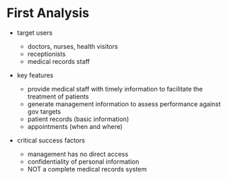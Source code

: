 # First Analysis

- target users
  - doctors, nurses, health visitors
  - receptionists
  - medical records staff

- key features
  - provide medical staff with timely information to facilitate the treatment of patients
  - generate management information to assess performance against gov targets
  - patient records (basic information)
  - appointments (when and where)

- critical success factors
  - management has no direct access
  - confidentiality of personal information
  - NOT a complete medical records system
